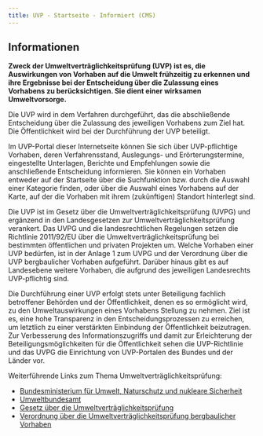 ```yaml
---
title: UVP - Startseite - Informiert (CMS)
---
```

## Informationen
**Zweck der Umweltverträglichkeitsprüfung (UVP) ist es, die Auswirkungen von Vorhaben auf die Umwelt frühzeitig zu erkennen und ihre Ergebnisse bei der Entscheidung über die Zulassung eines Vorhabens zu berücksichtigen. Sie dient einer wirksamen Umweltvorsorge.**

Die UVP wird in dem Verfahren durchgeführt, das die abschließende Entscheidung über die Zulassung des jeweiligen Vorhabens zum Ziel hat. Die Öffentlichkeit wird bei der Durchführung der UVP beteiligt.

Im UVP-Portal dieser Internetseite können Sie sich über UVP-pflichtige Vorhaben, deren Verfahrensstand, Auslegungs- und Erörterungstermine, eingestellte Unterlagen, Berichte und Empfehlungen sowie die anschließende Entscheidung informieren. Sie können ein Vorhaben entweder auf der Startseite über die Suchfunktion bzw. durch die Auswahl einer Kategorie finden, oder über die Auswahl eines Vorhabens auf der Karte, auf der die Vorhaben mit ihrem (zukünftigen) Standort hinterlegt sind.

Die UVP ist im Gesetz über die Umweltverträglichkeitsprüfung (UVPG) und ergänzend in den Landesgesetzen zur Umweltverträglichkeitsprüfung verankert. Das UVPG und die landesrechtlichen Regelungen setzen die Richtlinie 2011/92/EU über die Umweltverträglichkeitsprüfung bei bestimmten öffentlichen und privaten Projekten um. Welche Vorhaben einer UVP bedürfen, ist in der Anlage 1 zum UVPG und der Verordnung über die UVP bergbaulicher Vorhaben aufgeführt. Darüber hinaus gibt es auf Landesebene weitere Vorhaben, die aufgrund des jeweiligen Landesrechts UVP-pflichtig sind.

Die Durchführung einer UVP erfolgt stets unter Beteiligung fachlich betroffener Behörden und der Öffentlichkeit, denen es so ermöglicht wird, zu den Umweltauswirkungen eines Vorhabens Stellung zu nehmen. Ziel ist es, eine hohe Transparenz in den Entscheidungsprozessen zu erreichen, um letztlich zu einer verstärkten Einbindung der Öffentlichkeit beizutragen. Zur Verbesserung des Informationszugriffs und damit zur Erleichterung der Beteiligungsmöglichkeiten für die Öffentlichkeit sehen die UVP-Richtlinie und das UVPG die Einrichtung von UVP-Portalen des Bundes und der Länder vor.

Weiterführende Links zum Thema Umweltverträglichkeitsprüfung:
* [Bundesministerium für Umwelt, Naturschutz und nukleare Sicherheit](https://www.bmu.de/?target=_blank)
* [Umweltbundesamt](http://www.umweltbundesamt.de/themen/nachhaltigkeit-strategien-internationales/umweltpruefungen?target=_blank#textpart-1)
* [Gesetz über die Umweltverträglichkeitsprüfung](http://www.gesetze-im-internet.de/uvpg/?target=_blank)
* [Verordnung über die Umweltverträglichkeitsprüfung bergbaulicher Vorhaben](https://www.gesetze-im-internet.de/uvpbergbv/?target=_blank)
